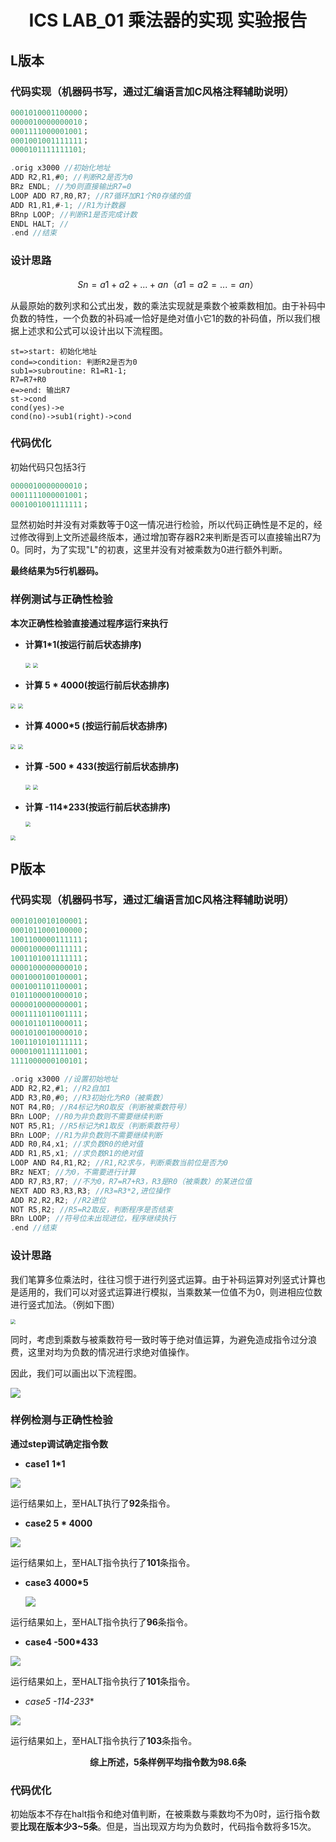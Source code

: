<h1 align = "center">ICS LAB_01 乘法器的实现 实验报告</h1>



## L版本



### 代码实现（机器码书写，通过汇编语言加C风格注释辅助说明）

```c
0001010001100000；
0000010000000010；
0001111000001001；
0001001001111111；    
0000101111111101;

.orig x3000 //初始化地址
ADD R2,R1,#0; //判断R2是否为0
BRz ENDL; //为0则直接输出R7=0
LOOP ADD R7,R0,R7; //R7循环加R1个R0存储的值
ADD R1,R1,#-1; //R1为计数器
BRnp LOOP; //判断R1是否完成计数
ENDL HALT; //
.end //结束

```



### 设计思路

$$
Sn=a1+a2+...+an（a1=a2=...=an）
$$

  从最原始的数列求和公式出发，数的乘法实现就是乘数个被乘数相加。由于补码中负数的特性，一个负数的补码减一恰好是绝对值小它1的数的补码值，所以我们根据上述求和公式可以设计出以下流程图。

```flow
st=>start: 初始化地址
cond=>condition: 判断R2是否为0
sub1=>subroutine: R1=R1-1;
R7=R7+R0
e=>end: 输出R7
st->cond
cond(yes)->e
cond(no)->sub1(right)->cond
```



### 代码优化

初始代码只包括3行

```c
0000010000000010；
0001111000001001；
0001001001111111；
```

  显然初始时并没有对乘数等于0这一情况进行检验，所以代码正确性是不足的，经过修改得到上文所述最终版本，通过增加寄存器R2来判断是否可以直接输出R7为0。同时，为了实现"L"的初衷，这里并没有对被乘数为0进行额外判断。

  **最终结果为5行机器码。**

### 样例测试与正确性检验

**本次正确性检验直接通过程序运行来执行**

- **计算1*1(按运行前后状态排序)**

  <img src="C:\Users\ASUS\Desktop\ics_pics\ver_l\1.0.png" style="zoom: 50%;" />

  

  <img src="C:\Users\ASUS\Desktop\ics_pics\ver_l\1.1.png" style="zoom:50%;" />



- **计算 5 * 4000(按运行前后状态排序)**

<img src="C:\Users\ASUS\Desktop\ics_pics\ver_l\2.0.png" style="zoom:50%;" />

<img src="C:\Users\ASUS\Desktop\ics_pics\ver_l\2.1.png" style="zoom:50%;" />



- **计算 4000*5 (按运行前后状态排序)**

<img src="C:\Users\ASUS\Desktop\ics_pics\ver_l\3.0.png" style="zoom: 50%;" />

<img src="C:\Users\ASUS\Desktop\ics_pics\ver_l\3.1.png" style="zoom:50%;" />

- **计算 -500 * 433(按运行前后状态排序)**

  <img src="C:\Users\ASUS\Desktop\ics_pics\ver_l\4.0.png" style="zoom:50%;" />

  <img src="C:\Users\ASUS\Desktop\ics_pics\ver_l\4.1.png" style="zoom:50%;" />

- **计算 -114*233(按运行前后状态排序)**

  <img src="C:\Users\ASUS\Desktop\ics_pics\ver_l\5.0.png" style="zoom:50%;" />

  

<img src="C:\Users\ASUS\Desktop\ics_pics\ver_l\5.1.png" style="zoom:50%;" />



<div style="page-break-after:always"></div>

## P版本



### 代码实现（机器码书写，通过汇编语言加C风格注释辅助说明）

```c
0001010010100001；
0001011000100000；
1001100000111111；
0000100000111111；    
1001101001111111；    
0000100000000010；    
0001000100100001；    
0001001101100001；    
0101100001000010；    
0000010000000001；    
0001111011001111；
0001011011000011；
0001010010000010；
1001101010111111；
0000100111111001；
1111000000100101；
    
.orig x3000 //设置初始地址
ADD R2,R2,#1; //R2自加1
ADD R3,R0,#0; //R3初始化为R0（被乘数）
NOT R4,R0; //R4标记为RO取反（判断被乘数符号）
BRn LOOP; //R0为非负数则不需要继续判断
NOT R5,R1; //R5标记为R1取反（判断乘数符号）
BRn LOOP; //R1为非负数则不需要继续判断
ADD R0,R4,x1; //求负数R0的绝对值
ADD R1,R5,x1; //求负数R1的绝对值
LOOP AND R4,R1,R2; //R1,R2求与，判断乘数当前位是否为0
BRz NEXT; //为0，不需要进行计算
ADD R7,R3,R7; //不为0，R7=R7+R3，R3是R0（被乘数）的某进位值
NEXT ADD R3,R3,R3; //R3=R3*2,进位操作
ADD R2,R2,R2; //R2进位
NOT R5,R2; //R5=R2取反，判断程序是否结束
BRn LOOP; //符号位未出现进位，程序继续执行
.end //结束
```



### 设计思路

  我们笔算多位乘法时，往往习惯于进行列竖式运算。由于补码运算对列竖式计算也是适用的，我们可以对竖式运算进行模拟，当乘数某一位值不为0，则进相应位数进行竖式加法。（例如下图）

<img src="C:\Users\ASUS\Desktop\29381f30e924b899464a6d9d62061d950a7bf625.png" style="zoom:50%;" />

  同时，考虑到乘数与被乘数符号一致时等于绝对值运算，为避免造成指令过分浪费，这里对均为负数的情况进行求绝对值操作。

  因此，我们可以画出以下流程图。

![](C:\Users\ASUS\Desktop\ics_pics\ver_l\loop.png)



### 样例检测与正确性检验

**通过step调试确定指令数**

- **case1**  **1*1**

![](C:\Users\ASUS\Desktop\ics_pics\ver_l\QQ截图20211119153744.png)

运行结果如上，至HALT执行了**92**条指令。

- **case2  5 * 4000**

![](C:\Users\ASUS\Desktop\ics_pics\ver_l\QQ截图20211119154301.png)

运行结果如上，至HALT指令执行了**101**条指令。

- **case3  4000*5**

  ![](C:\Users\ASUS\Desktop\ics_pics\ver_l\QQ截图20211119154733.png)

运行结果如上，至HALT指令执行了**96**条指令。

- **case4  -500*433**

![](C:\Users\ASUS\Desktop\ics_pics\ver_l\QQ截图20211119155050.png)

运行结果如上，至HALT指令执行了**101**条指令。

- **case5  -114*-233**

![](C:\Users\ASUS\Desktop\ics_pics\ver_l\QQ截图20211119155824.png)

运行结果如上，至HALT指令执行了**103**条指令。

<center><b>综上所述，5条样例平均指令数为98.6条</b></center>

### 代码优化

  初始版本不存在halt指令和绝对值判断，在被乘数与乘数均不为0时，运行指令数要**比现在版本少3~5条**。但是，当出现双方均为负数时，代码指令数将多15次。



<div style="page-break-after:always"></div>

